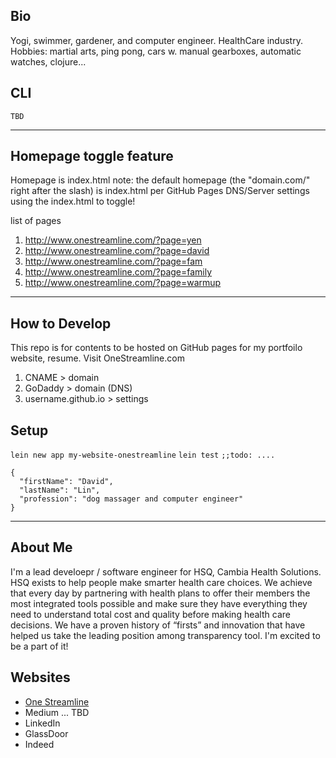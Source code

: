 ## Bio
Yogi, swimmer, gardener, and computer engineer. HealthCare industry. Hobbies: martial arts, ping pong, cars w. manual gearboxes, automatic watches, clojure...

## CLI
```
TBD

```
---

## Homepage toggle feature 
Homepage is index.html 
note: the default homepage (the "domain.com/" right after the slash) is index.html per GitHub Pages DNS/Server settings
using the index.html to toggle!

list of pages 

1. http://www.onestreamline.com/?page=yen
2. http://www.onestreamline.com/?page=david
3. http://www.onestreamline.com/?page=fam
4. http://www.onestreamline.com/?page=family 
5. http://www.onestreamline.com/?page=warmup

---

## How to Develop
This repo is for contents to be hosted on GitHub pages for my portfoilo website, resume. 
Visit OneStreamline.com

1. CNAME > domain
2. GoDaddy > domain (DNS) 
3. username.github.io > settings 

## Setup 
`lein new app my-website-onestreamline`
`lein test`
`;;todo: ....`

```
{
  "firstName": "David",
  "lastName": "Lin",
  "profession": "dog massager and computer engineer"
}
```
---

## About Me
I'm a lead develoepr / software engineer for HSQ, Cambia Health Solutions. HSQ exists to help people make smarter health care choices. We achieve that every day by partnering with health plans to offer their members the most integrated tools possible and make sure they have everything they need to understand total cost and quality before making health care decisions. We have a proven history of “firsts” and innovation that have helped us take the leading position among transparency tool. I'm excited to be a part of it! 

## Websites
- [One Streamline](http://www.OneStreamline.com) <br/>
- Medium ... TBD 
- LinkedIn
- GlassDoor
- Indeed 

